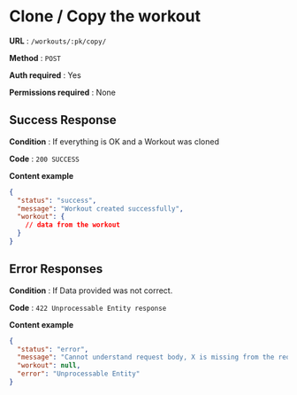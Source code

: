 # Clone / Copy the workout

**URL** : `/workouts/:pk/copy/`

**Method** : `POST`

**Auth required** : Yes

**Permissions required** : None

## Success Response

**Condition** : If everything is OK and a Workout was cloned

**Code** : `200 SUCCESS`

**Content example**

```json
{
  "status": "success",
  "message": "Workout created successfully",
  "workout": {
    // data from the workout
  }
}
```

## Error Responses

**Condition** : If Data provided was not correct.

**Code** : `422 Unprocessable Entity response`

**Content example**

```json
{
  "status": "error",
  "message": "Cannot understand request body, X is missing from the request",
  "workout": null,
  "error": "Unprocessable Entity"
}
```
